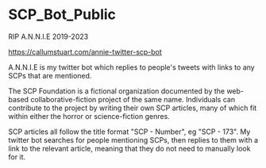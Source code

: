 # SCP_Bot_Public
RIP A.N.N.I.E 2019-2023

https://callumstuart.com/annie-twitter-scp-bot



A.N.N.I.E is my twitter bot which replies to people's tweets with links to any SCPs that are mentioned.

The SCP Foundation is a fictional organization documented by the web-based collaborative-fiction project of the same name. Individuals can contribute to the project by writing their own SCP articles, many of which fit within either the horror or science-fiction genres.

SCP articles all follow the title format "SCP - Number", eg "SCP - 173". My twitter bot searches for people mentioning SCPs, then replies to them with a link to the relevant article, meaning that they do not need to manually look for it.
